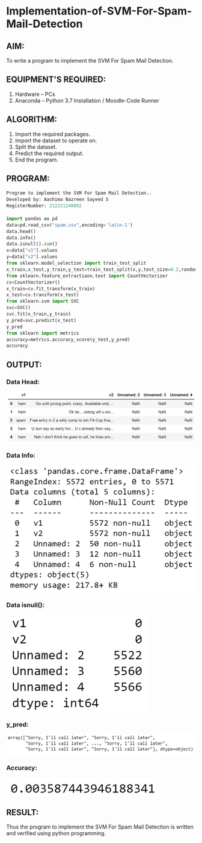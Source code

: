 # Implementation-of-SVM-For-Spam-Mail-Detection

## AIM:
To write a program to implement the SVM For Spam Mail Detection.

## EQUIPMENT'S REQUIRED:
1. Hardware – PCs
2. Anaconda – Python 3.7 Installation / Moodle-Code Runner

## ALGORITHM:
1. Import the required packages.
2. Import the dataset to operate on.
3. Split the dataset.
4. Predict the required output.
5. End the program.

## PROGRAM:
```python
Program to implement the SVM For Spam Mail Detection..
Developed by: Aashima Nazreen Sayeed S
RegisterNumber: 212221240002

import pandas as pd
data=pd.read_csv("spam.csv",encoding='latin-1')
data.head()
data.info()
data.isnull().sum()
x=data["v1"].values
y=data["v2"].values
from sklearn.model_selection import train_test_split
x_train,x_test,y_train,y_test=train_test_split(x,y,test_size=0.2,random_state=0)
from sklearn.feature_extractiaon.text import CountVectorizer 
cv=CountVectorizer()
x_train=cv.fit_transform(x_train)
x_test=cv.transform(x_test)
from sklearn.svm import SVC
svc=SVC()
svc.fit(x_train,y_train)
y_pred=svc.predict(x_test)
y_pred
from sklearn import metrics
accuracy=metrics.accuracy_score(y_test,y_pred)
accuracy
```

## OUTPUT:
### Data Head:
![output](./head.png)

### Data Info:
![output](./info.png)

### Data isnull():
![output](./isnull.png)

### y_pred:
![output](./ypred.png)

### Accuracy:
![output](./accracy.png)


## RESULT:
Thus the program to implement the SVM For Spam Mail Detection is written and verified using python programming.
